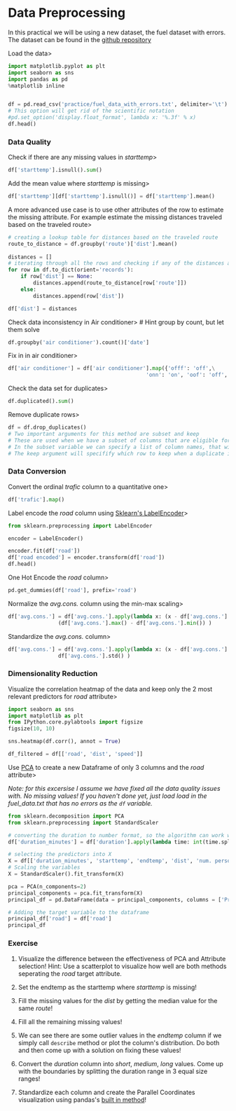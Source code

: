 # Data Preprocessing

In this practical we will be using a new dataset, the fuel dataset with errors. The dataset can be found in the [github repository](https://github.com/VSZM/ELTE_Adatbanyaszat_es_Gepi_tanulas/tree/master/practice)

Load the data>


```python
import matplotlib.pyplot as plt
import seaborn as sns
import pandas as pd
%matplotlib inline


df = pd.read_csv('practice/fuel_data_with_errors.txt', delimiter='\t')
# This option will get rid of the scientific notation
#pd.set_option('display.float_format', lambda x: '%.3f' % x)
df.head()
```


### **Data Quality**

Check if there are any missing values in *starttemp*>

```python
df['starttemp'].isnull().sum()
```

Add the mean value where *starttemp* is missing>

```python
df['starttemp'][df['starttemp'].isnull()] = df['starttemp'].mean()
```

A more advanced use case is to use other attributes of the row to estimate the missing attribute. For example estimate the missing distances traveled based on the traveled route>

```python
# creating a lookup table for distances based on the traveled route
route_to_distance = df.groupby('route')['dist'].mean()
   
distances = []
# iterating through all the rows and checking if any of the distances are missing. 
for row in df.to_dict(orient='records'):
    if row['dist'] == None:
        distances.append(route_to_distance[row['route']])
    else:
        distances.append(row['dist'])

df['dist'] = distances
```

Check data inconsistency in Air conditioner> # Hint group by count, but let them solve

```python
df.groupby('air conditioner').count()['date']
```

Fix in in air conditioner>

```python
df['air conditioner'] = df['air conditioner'].map({'offf': 'off',\
                                            'onn': 'on', 'oof': 'off', 'off': 'off', 'on': 'on'})
```

Check the data set for duplicates>

```python
df.duplicated().sum()
```

Remove duplicate rows>

```python
df = df.drop_duplicates()
# Two important arguments for this method are subset and keep
# These are used when we have a subset of columns that are eligible for identifying in object. For example a personal id, for people. 
# In the subset variable we can specify a list of column names, that will be considered when searching for duplicates.
# The keep argument will specifify which row to keep when a duplicate is found. Valid values are 'first' and 'last'
```

### **Data Conversion**

Convert the ordinal *trafic* column to a quantitative one>

```python
df['trafic'].map()
```

Label encode the *road* column using [Sklearn's LabelEncoder](https://scikit-learn.org/stable/modules/generated/sklearn.preprocessing.LabelEncoder.html)>

```python
from sklearn.preprocessing import LabelEncoder

encoder = LabelEncoder()

encoder.fit(df['road'])
df['road encoded'] = encoder.transform(df['road'])
df.head()
```

One Hot Encode the *road* column>

```python
pd.get_dummies(df['road'], prefix='road')
```

Normalize the *avg.cons.* column using the min-max scaling>

```python
df['avg.cons.'] = df['avg.cons.'].apply(lambda x: (x - df['avg.cons.'].min()) / 
                (df['avg.cons.'].max() - df['avg.cons.'].min()) )
```

Standardize the *avg.cons.* column>

```python
df['avg.cons.'] = df['avg.cons.'].apply(lambda x: (x - df['avg.cons.'].mean()) / 
                df['avg.cons.'].std() )
```

### **Dimensionality Reduction**

Visualize the correlation heatmap of the data and keep only the 2 most relevant predictors for *road* attribute>

```python
import seaborn as sns
import matplotlib as plt
from IPython.core.pylabtools import figsize
figsize(10, 10)

sns.heatmap(df.corr(), annot = True)

df_filtered = df[['road', 'dist', 'speed']]
```


Use [PCA](https://scikit-learn.org/stable/modules/generated/sklearn.decomposition.PCA.html) to create a new Dataframe of only 3 columns and the *road* attribute>

*Note: for this excersise I assume we have fixed all the data quality issues with. No missing values! If you haven't done yet, just load load in the fuel_data.txt that has no errors as the `df` variable.*

```python
from sklearn.decomposition import PCA
from sklearn.preprocessing import StandardScaler

# converting the duration to number format, so the algorithm can work with it.
df['duration_minutes'] = df['duration'].apply(lambda time: int(time.split(':')[0]) * 60 + int(time.split(':')[1]))

# selecting the predictors into X
X = df[['duration_minutes', 'starttemp', 'endtemp', 'dist', 'num. persons', 'speed', 'avg.cons.', ]].values
# Scaling the variables 
X = StandardScaler().fit_transform(X)

pca = PCA(n_components=2)
principal_components = pca.fit_transform(X)
principal_df = pd.DataFrame(data = principal_components, columns = ['Principal Component 1', 'Principal Component 2'])

# Adding the target variable to the dataframe
principal_df['road'] = df['road']
principal_df
```

### **Exercise**


1. Visualize the difference between the effectiveness of PCA and Attribute selection! Hint: Use a scatterplot to visualize how well are both methods seperating the *road* target attribute.

1. Set the endtemp as the starttemp where *starttemp* is missing!

2. Fill the missing values for the *dist* by getting the median value for the same *route*! 

3. Fill all the remaining missing values!

3. We can see there are some outlier values in the *endtemp* column if we simply call `describe` method or plot the column's distribution. Do both and then come up with a solution on fixing these values!

4. Convert the *duration* column into *short*, *medium*, *long* values. Come up with the boundaries by splitting the duration range in 3 equal size ranges!

5. Standardize each column and create the Parallel Coordinates visualization using pandas's [built in method](https://pandas.pydata.org/docs/reference/api/pandas.plotting.parallel_coordinates.html)!